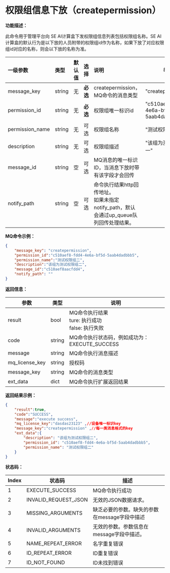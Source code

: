 # 权限组信息下放（createpermission）

**功能描述：**

此命令用于管理平台向 SE AI计算盒下发权限组信息列表包括权限组名称。SE AI计算盒的默认行为是以下放的人员附带的权限组id作为名称，如果下放了对应权限组id对应的名称，则会以下放的名称为准。

| 一级参数        | 类型   | 默认值 | 选择     | 说明                                                         | 举例                                   |
| :-------------- | :----- | ------ | :------- | :----------------------------------------------------------- | -------------------------------------- |
| message_key     | string | 无     | **必选** | createpermission，MQ命令的消息类型                           | "createpermission"                     |
| permission_id   | string | 无     | **必选** | 权限组唯一标识id                                             | "c510aef8-fdd4-4e6a-bf5d-5aab4dadbbb5" |
| permission_name | string | 无     | 可选     | 权限组名称                                                   | "测试权限组一"                         |
| description     | string | 无     | 可选     | 权限组描述                                                   | "该组为测试权限组一"                   |
| message_id      | string | 空     | 可选     | MQ消息的唯一标识ID，当消息下放时带有该字段才会回传           |                                        |
| notify_path     | string | 空     | 可选     | 命令执行结果http回传地址。<br />如果未指定notify_path，默认会通过up_queue队列回传处理结果。 |                                        |

**MQ命令示例：**

```json
{
    "message_key": "createpermission", 
    "permission_id":"c510aef8-fdd4-4e6a-bf5d-5aab4dadbbb5",
    "permission_name":"测试权限组二",
    "description":"该组为测试权限组二",
    "message_id":"c510aef8aacfdd4",
    "notify_path": ""
}
```

**返回信息：**

| 参数           | 类型   | 说明                                                    |
| -------------- | ------ | ------------------------------------------------------- |
| result         | bool   | MQ命令执行结果<br />ture: 执行成功<br />false: 执行失败 |
| code           | string | MQ命令执行状态码，例如成功为：EXECUTE_SUCCESS           |
| message        | string | MQ命令执行消息描述                                      |
| mq_license_key | string | 授权码                                                  |
| message_key    | string | MQ命令的消息类型                                        |
| ext_data       | dict   | MQ命令执行扩展返回结果                                  |

**返回结果示例：**

```json
{
    "result":true,
    "code":"SUCCESS",
    "message":"execute success",
    "mq_license_key":"dasdas23123" ,//设备唯一标识key
    "message_key":"createpermission" ,//每一类消息格式的key
    "ext_data":{
        "description": "该组为测试权限组二",
        "permission_id": "c510aef8-fdd4-4e6a-bf5d-5aab4dadbbb5",
        "permission_name": "测试权限组二"
    }
}
```

**状态码：**

| Index | 状态码               | 描述                                          |
| ----- | -------------------- | --------------------------------------------- |
| 1     | EXECUTE_SUCCESS      | MQ命令执行成功                                |
| 2     | INVALID_REQUEST_JSON | 无效的JSON数据请求。                          |
| 3     | MISSING_ARGUMENTS    | 缺乏必要的参数。缺失的参数在message字段中描述 |
| 4     | INVALID_ARGUMENTS    | 无效的参数。参数信息在message字段中描述。     |
| 5     | NAME_REPEAT_ERROR    | 名字重复错误                                  |
| 6     | ID_REPEAT_ERROR      | ID重复错误                                    |
| 7     | ID_NOT_FOUND         | ID未找到错误                                  |